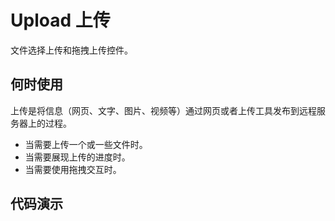 # Upload 上传
文件选择上传和拖拽上传控件。

## 何时使用
上传是将信息（网页、文字、图片、视频等）通过网页或者上传工具发布到远程服务器上的过程。

* 当需要上传一个或一些文件时。
* 当需要展现上传的进度时。
* 当需要使用拖拽交互时。

## 代码演示
